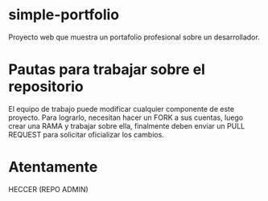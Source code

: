 # simple-portfolio
Proyecto web que muestra un portafolio profesional sobre un desarrollador.

# Pautas para trabajar sobre el repositorio
El equipo de trabajo puede modificar cualquier componente de este proyecto. Para lograrlo, necesitan hacer un FORK a sus cuentas, luego crear una RAMA y trabajar sobre ella, finalmente deben enviar un PULL REQUEST para solicitar oficializar los cambios.

# Atentamente
HECCER (REPO ADMIN)
